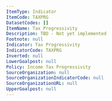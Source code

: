 ```yaml
---
ItemType: Indicator
ItemCode: TAXPRG
DatasetCodes: []
ItemName: Tax Progressivity
Description: TBD - Not yet implemented
Footnote: null
Indicator: Tax Progressivity
IndicatorCode: TAXPRG
Inverted: null
LowerGoalpost: null
Policy: Income Tax Progressivity
SourceOrganization: null
SourceOrganizationIndicatorCode: null
SourceOrganizationURL: null
UpperGoalpost: null
---
```


